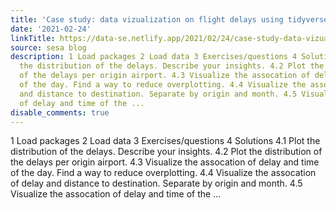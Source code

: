 ```yaml
---
title: 'Case study: data vizualization on flight delays using tidyverse tools'
date: '2021-02-24'
linkTitle: https://data-se.netlify.app/2021/02/24/case-study-data-vizualization-on-flight-delays-using-tidyverse-tools/
source: sesa blog
description: 1 Load packages 2 Load data 3 Exercises/questions 4 Solutions 4.1 Plot
  the distribution of the delays. Describe your insights. 4.2 Plot the distribution
  of the delays per origin airport. 4.3 Visualize the assocation of delay and time
  of the day. Find a way to reduce overplotting. 4.4 Visualize the assocation of delay
  and distance to destination. Separate by origin and month. 4.5 Visualize the assocation
  of delay and time of the ...
disable_comments: true
---
```

1 Load packages 2 Load data 3 Exercises/questions 4 Solutions 4.1 Plot the distribution of the delays. Describe your insights. 4.2 Plot the distribution of the delays per origin airport. 4.3 Visualize the assocation of delay and time of the day. Find a way to reduce overplotting. 4.4 Visualize the assocation of delay and distance to destination. Separate by origin and month. 4.5 Visualize the assocation of delay and time of the ...